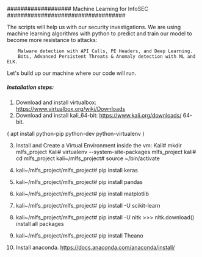 ################### Machine Learning for InfoSEC ###################################

The scripts will help us with our security investigations.
We are using machine learning algorithms with python to predict and train our model to become more resistance to attacks:

        Malware detection with API Calls, PE Headers, and Deep Learning.
        Bots, Advanced Persistent Threats & Anomaly detection with ML and ELK. 

Let's build up our machine where our code will run.

##### Installation steps:

1. Download and install virtualbox: https://www.virtualbox.org/wiki/Downloads  
2. Download and install kali_64-bit: https://www.kali.org/downloads/  64-bit. 

( apt install python-pip python-dev python-virtualenv )     

3. Install and Create a Virtual Environment inside the vm: Kali# mkdir mlfs_project
        Kali# virtualenv --system-site-packages mlfs_project
        kali# cd mlfs_project 
        kali~/mlfs_project# source ~/bin/activate
         
4. kali~/mlfs_project/mlfs_project# pip install keras 
5. kali~/mlfs_project/mlfs_project# pip install pandas
6. kali~/mlfs_project/mlfs_project# pip install matplotlib
7. kali~/mlfs_project/mlfs_project# pip install -U scikit-learn
8. kali~/mlfs_project/mlfs_project# pip install -U nltk
        >>> nltk.download()
                install all packages
                
                
9. kali~/mlfs_project/mlfs_project# pip install Theano 
10. Install anaconda. https://docs.anaconda.com/anaconda/install/

